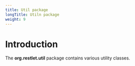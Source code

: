 ```yaml
---
title: Util package
longTitle: Utiln package
weight: 9
---
```

# Introduction

The **org.restlet.util** package contains various utility classes.
